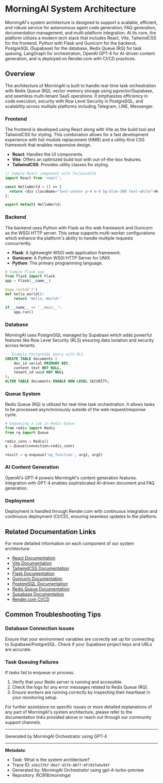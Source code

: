 # MorningAI System Architecture

MorningAI's system architecture is designed to support a scalable, efficient, and robust service for autonomous agent code generation, FAQ generation, documentation management, and multi-platform integration. At its core, the platform utilizes a modern tech stack that includes React, Vite, TailwindCSS for the frontend, Python with Flask and Gunicorn for the backend, PostgreSQL (Supabase) for the database, Redis Queue (RQ) for task queuing, LangGraph for orchestration, OpenAI GPT-4 for AI-driven content generation, and is deployed on Render.com with CI/CD practices.

## Overview

The architecture of MorningAI is built to handle real-time task orchestration with Redis Queue (RQ), vector memory storage using pgvector/Supabase, and seamless multi-tenant SaaS operations. It emphasizes efficiency in code execution, security with Row Level Security in PostgreSQL, and scalability across multiple platforms including Telegram, LINE, Messenger.

### Frontend

The frontend is developed using React along with Vite as the build tool and TailwindCSS for styling. This combination allows for a fast development experience with hot module replacement (HMR) and a utility-first CSS framework that enables responsive design.

- **React**: Handles the UI components.
- **Vite**: Offers an optimized build tool with out-of-the-box features.
- **TailwindCSS**: Provides utility classes for styling.

```javascript
// Sample React component with TailwindCSS
import React from 'react';

const HelloWorld = () => {
  return <div className="text-center p-4 m-4 bg-blue-500 text-white">Hello World</div>;
};

export default HelloWorld;
```

### Backend

The backend uses Python with Flask as the web framework and Gunicorn as the WSGI HTTP server. This setup supports multi-worker configurations which enhance the platform's ability to handle multiple requests concurrently.

- **Flask**: A lightweight WSGI web application framework.
- **Gunicorn**: A Python WSGI HTTP Server for UNIX.
- **Python**: The primary programming language.

```python
# Sample Flask app
from flask import Flask
app = Flask(__name__)

@app.route('/')
def hello_world():
    return 'Hello, World!'

if __name__ == '__main__':
    app.run()
```

### Database

MorningAI uses PostgreSQL managed by Supabase which adds powerful features like Row Level Security (RLS) ensuring data isolation and security across tenants.

```sql
-- Example PostgreSQL query with RLS
CREATE TABLE documents (
    doc_id serial PRIMARY KEY,
    content text NOT NULL,
    tenant_id uuid NOT NULL
);
ALTER TABLE documents ENABLE ROW LEVEL SECURITY;
```

### Queue System

Redis Queue (RQ) is utilized for real-time task orchestration. It allows tasks to be processed asynchronously outside of the web request/response cycle.

```python
# Enqueuing a job in Redis Queue
from redis import Redis
from rq import Queue

redis_conn = Redis()
q = Queue(connection=redis_conn)

result = q.enqueue('my_function', arg1, arg2)
```

### AI Content Generation

OpenAI's GPT-4 powers MorningAI's content generation features. Integration with GPT-4 enables sophisticated AI-driven document and FAQ generation.

### Deployment

Deployment is handled through Render.com with continuous integration and continuous deployment (CI/CD), ensuring seamless updates to the platform.

## Related Documentation Links

For more detailed information on each component of our system architecture:
- [React Documentation](https://reactjs.org/docs/getting-started.html)
- [Vite Documentation](https://vitejs.dev/guide/)
- [TailwindCSS Documentation](https://tailwindcss.com/docs)
- [Flask Documentation](https://flask.palletsprojects.com/en/2.0.x/)
- [Gunicorn Documentation](https://gunicorn.org/#docs)
- [PostgreSQL Documentation](https://www.postgresql.org/docs/current/)
- [Redis Queue Documentation](https://python-rq.org/docs/)
- [Supabase Documentation](https://supabase.io/docs)
- [Render.com CI/CD](https://render.com/docs/ci-cd)

## Common Troubleshooting Tips

### Database Connection Issues

Ensure that your environment variables are correctly set up for connecting to Supabase/PostgreSQL. Check if your Supabase project keys and URLs are accurate.

### Task Queuing Failures

If tasks fail to enqueue or process:
1. Verify that your Redis server is running and accessible.
2. Check the logs for any error messages related to Redis Queue (RQ).
3. Ensure workers are running correctly by inspecting their heartbeat in your monitoring setup.

For further assistance on specific issues or more detailed explanations of any part of MorningAI's system architecture, please refer to the documentation links provided above or reach out through our community support channels.

---
Generated by MorningAI Orchestrator using GPT-4

---

**Metadata**:
- Task: What is the system architecture?
- Trace ID: `a56137bf-06e7-4579-8877-0f195fe6e99f`
- Generated by: MorningAI Orchestrator using gpt-4-turbo-preview
- Repository: RC918/morningai
